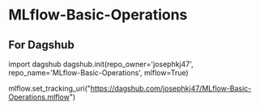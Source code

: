 # MLflow-Basic-Operations


## For Dagshub

import dagshub
dagshub.init(repo_owner='josephkj47',
             repo_name='MLflow-Basic-Operations',
             mlflow=True)

mlflow.set_tracking_uri("https://dagshub.com/josephkj47/MLflow-Basic-Operations.mlflow")